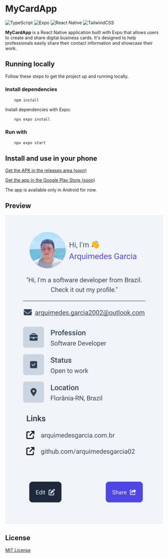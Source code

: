 # MyCardApp 

![TypeScript](https://img.shields.io/badge/typescript-%23007ACC.svg?style=for-the-badge&logo=typescript&logoColor=white)
![Expo](https://img.shields.io/badge/expo-1C1E24?style=for-the-badge&logo=expo&logoColor=#D04A37)
![React Native](https://img.shields.io/badge/react_native-%2320232a.svg?style=for-the-badge&logo=react&logoColor=%2361DAFB)
![TailwindCSS](https://img.shields.io/badge/tailwindcss-%2338B2AC.svg?style=for-the-badge&logo=tailwind-css&logoColor=white)

**MyCardApp** is a React Native application built with Expo that allows users to create and share digital business cards. It's designed to help professionals easily share their contact information and showcase their work. 

## Running locally

Follow these steps to get the project up and running locally.

### Install dependencies

        npm install

Install dependencies with Expo:

        npx expo install

### Run with

        npx expo start

## Install and use in your phone

[Get the APK in the releases area (soon)]()

[Get the app in the Google Play Store (soon)]()

The app is available only in Android for now.

## Preview

![App Preview](./assets/app_preview.jpeg)

## License

[MIT License](LICENSE)
